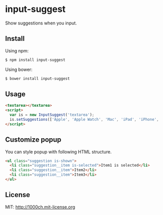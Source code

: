 # input-suggest

Show suggestions when you input.

## Install

Using npm:

```sh
$ npm install input-suggest
```

Using bower:

```sh
$ bower install input-suggest
```

## Usage

```html
<textarea></textarea>
<script>
  var is = new InputSuggest('textarea');
  is.setSuggestions(['Apple', 'Apple Watch', 'Mac', 'iPad', 'iPhone', 'iPod', 'iPod Touch']);
</script>
```

## Customize popup

You can style popup with following HTML structure.

```html
<ul class="suggestion is-shown">
  <li class="suggestion__item is-selected">Item1 is selected</li>
  <li class="suggestion__item">Item2</li>
  <li class="suggestion__item">Item3</li>
</ul>
```

## License

MIT: http://1000ch.mit-license.org
